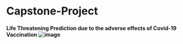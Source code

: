 # Capstone-Project
#### Life Threatening Prediction due to the adverse effects of Covid-19 Vaccination ![image](https://user-images.githubusercontent.com/89205451/218535358-8119ca33-fb0a-4a93-85d9-89423933a010.png)
